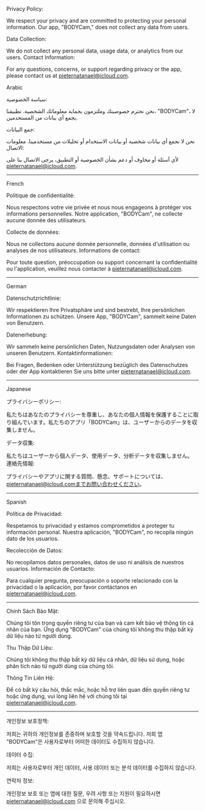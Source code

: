 Privacy Policy:

We respect your privacy and are committed to protecting your personal information. Our app, "BODYCam," does not collect any data from users.

Data Collection:

We do not collect any personal data, usage data, or analytics from our users.
Contact Information:

For any questions, concerns, or support regarding privacy or the app, please contact us at pieternatanael@icloud.com.






Arabic

سياسة الخصوصية:

نحن نحترم خصوصيتك وملتزمون بحماية معلوماتك الشخصية. تطبيقنا، "BODYCam"، لا يجمع أي بيانات من المستخدمين.

جمع البيانات:

نحن لا نجمع أي بيانات شخصية أو بيانات الاستخدام أو تحليلات من مستخدمينا.
معلومات الاتصال:

لأي أسئلة أو مخاوف أو دعم بشأن الخصوصية أو التطبيق، يرجى الاتصال بنا على pieternatanael@icloud.com.

---

French

Politique de confidentialité:

Nous respectons votre vie privée et nous nous engageons à protéger vos informations personnelles. Notre application, "BODYCam", ne collecte aucune donnée des utilisateurs.

Collecte de données:

Nous ne collectons aucune donnée personnelle, données d'utilisation ou analyses de nos utilisateurs.
Informations de contact:

Pour toute question, préoccupation ou support concernant la confidentialité ou l'application, veuillez nous contacter à pieternatanael@icloud.com.

---

German

Datenschutzrichtlinie:

Wir respektieren Ihre Privatsphäre und sind bestrebt, Ihre persönlichen Informationen zu schützen. Unsere App, "BODYCam", sammelt keine Daten von Benutzern.

Datenerhebung:

Wir sammeln keine persönlichen Daten, Nutzungsdaten oder Analysen von unseren Benutzern.
Kontaktinformationen:

Bei Fragen, Bedenken oder Unterstützung bezüglich des Datenschutzes oder der App kontaktieren Sie uns bitte unter pieternatanael@icloud.com.

---

Japanese

プライバシーポリシー:

私たちはあなたのプライバシーを尊重し、あなたの個人情報を保護することに取り組んでいます。私たちのアプリ「BODYCam」は、ユーザーからのデータを収集しません。

データ収集:

私たちはユーザーから個人データ、使用データ、分析データを収集しません。
連絡先情報:

プライバシーやアプリに関する質問、懸念、サポートについては、pieternatanael@icloud.comまでお問い合わせください。

---

Spanish

Política de Privacidad:

Respetamos tu privacidad y estamos comprometidos a proteger tu información personal. Nuestra aplicación, "BODYCam", no recopila ningún dato de los usuarios.

Recolección de Datos:

No recopilamos datos personales, datos de uso ni análisis de nuestros usuarios.
Información de Contacto:

Para cualquier pregunta, preocupación o soporte relacionado con la privacidad o la aplicación, por favor contáctanos en pieternatanael@icloud.com.



---

Chính Sách Bảo Mật:

Chúng tôi tôn trọng quyền riêng tư của bạn và cam kết bảo vệ thông tin cá nhân của bạn. Ứng dụng "BODYCam" của chúng tôi không thu thập bất kỳ dữ liệu nào từ người dùng.

Thu Thập Dữ Liệu:

Chúng tôi không thu thập bất kỳ dữ liệu cá nhân, dữ liệu sử dụng, hoặc phân tích nào từ người dùng của chúng tôi.

Thông Tin Liên Hệ:

Để có bất kỳ câu hỏi, thắc mắc, hoặc hỗ trợ liên quan đến quyền riêng tư hoặc ứng dụng, vui lòng liên hệ với chúng tôi tại pieternatanael@icloud.com.



-------


개인정보 보호정책:

저희는 귀하의 개인정보를 존중하며 보호할 것을 약속드립니다. 저희 앱 "BODYCam"은 사용자로부터 어떠한 데이터도 수집하지 않습니다.

데이터 수집:

저희는 사용자로부터 개인 데이터, 사용 데이터 또는 분석 데이터를 수집하지 않습니다.

연락처 정보:

개인정보 보호 또는 앱에 대한 질문, 우려 사항 또는 지원이 필요하시면 pieternatanael@icloud.com 으로 문의해 주십시오.
